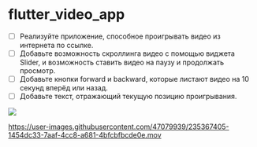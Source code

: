 # flutter_video_app

* [ ] Реализуйте приложение, способное проигрывать видео из интернета по ссылке.
* [ ] Добавьте возможность скроллинга видео с помощью виджета Slider, и возможность ставить видео на паузу и продолжать просмотр.
* [ ] Добавьте кнопки forward и backward, которые листают видео на 10 секунд вперёд или назад.
* [ ] Добавьте текст, отражающий текущую позицию проигрывания.

![](https://go.skillbox.ru/media/files/share/1638183206121.png)

https://user-images.githubusercontent.com/47079939/235367405-1454dc33-7aaf-4cc8-a681-4bfcbfbcde0e.mov

